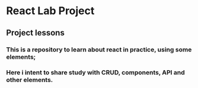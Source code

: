 # React Lab Project

## Project lessons

### This is a repository to learn about react in practice, using some elements;

### Here i intent to share study with CRUD, components, API and other elements.
